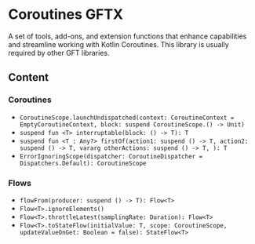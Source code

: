 # Coroutines GFTX

A set of tools, add-ons, and extension functions that enhance capabilities and streamline working with Kotlin Coroutines.
This library is usually required by other GFT libraries.

## Content

### Coroutines
- `CoroutineScope.launchUndispatched(context: CoroutineContext = EmptyCoroutineContext, block: suspend CoroutineScope.() -> Unit)`
- `suspend fun <T> interruptable(block: () -> T): T`
- `suspend fun <T : Any?> firstOf(action1: suspend () -> T, action2: suspend () -> T, vararg otherActions: suspend () -> T, ): T`
- `ErrorIgnoringScope(dispatcher: CoroutineDispatcher = Dispatchers.Default): CoroutineScope`

### Flows
- `flowFrom(producer: suspend () -> T): Flow<T>`
- `Flow<T>.ignoreElements()`
- `Flow<T>.throttleLatest(samplingRate: Duration): Flow<T>`
- `Flow<T>.toStateFlow(initialValue: T, scope: CoroutineScope, updateValueOnGet: Boolean = false): StateFlow<T>`
